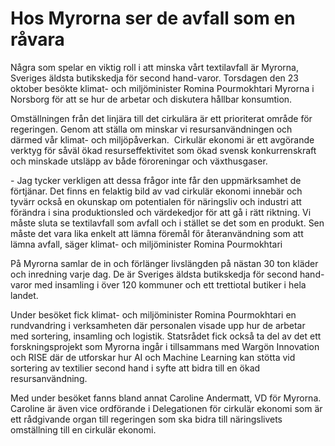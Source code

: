 # Hos Myrorna ser de avfall som en råvara

Några som spelar en viktig roll i att minska vårt textilavfall är Myrorna, Sveriges äldsta butikskedja för second hand\-varor. Torsdagen den 23 oktober besökte klimat\- och miljöminister Romina Pourmokhtari Myrorna i Norsborg för att se hur de arbetar och diskutera hållbar konsumtion.


Omställningen från det linjära till det cirkulära är ett prioriterat område för regeringen. Genom att ställa om minskar vi resursanvändningen och därmed vår klimat\- och miljöpåverkan.  Cirkulär ekonomi är ett avgörande verktyg för såväl ökad resurseffektivitet som ökad svensk konkurrenskraft och minskade utsläpp av både föroreningar och växthusgaser.

\- Jag tycker verkligen att dessa frågor inte får den uppmärksamhet de förtjänar. Det finns en felaktig bild av vad cirkulär ekonomi innebär och tyvärr också en okunskap om potentialen för näringsliv och industri att förändra i sina produktionsled och värdekedjor för att gå i rätt riktning. Vi måste sluta se textilavfall som avfall och i stället se det som en produkt. Sen måste det vara lika enkelt att lämna föremål för återanvändning som att lämna avfall, säger klimat\- och miljöminister Romina Pourmokhtari

På Myrorna samlar de in och förlänger livslängden på nästan 30 ton kläder och inredning varje dag. De är Sveriges äldsta butikskedja för second hand\-varor med insamling i över 120 kommuner och ett trettiotal butiker i hela landet.

Under besöket fick klimat\- och miljöminister Romina Pourmokhtari en rundvandring i verksamheten där personalen visade upp hur de arbetar med sortering, insamling och logistik. Statsrådet fick också ta del av det ett forskningsprojekt som Myrorna ingår i tillsammans med Wargön Innovation och RISE där de utforskar hur AI och Machine Learning kan stötta vid sortering av textilier second hand i syfte att bidra till en ökad resursanvändning.

Med under besöket fanns bland annat Caroline Andermatt, VD för Myrorna. Caroline är även vice ordförande i Delegationen för cirkulär ekonomi som är ett rådgivande organ till regeringen som ska bidra till näringslivets omställning till en cirkulär ekonomi.
